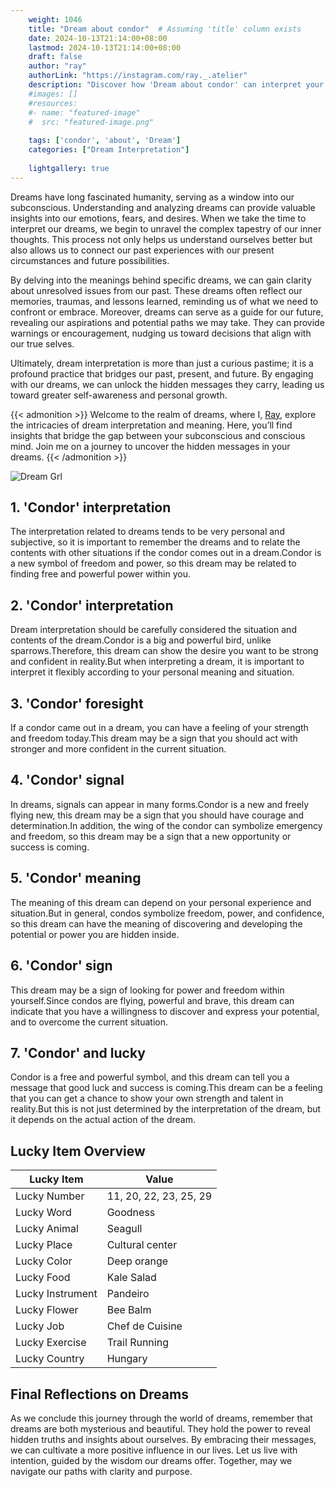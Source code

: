 ```yaml
---
    weight: 1046
    title: "Dream about condor"  # Assuming 'title' column exists
    date: 2024-10-13T21:14:00+08:00
    lastmod: 2024-10-13T21:14:00+08:00
    draft: false
    author: "ray"
    authorLink: "https://instagram.com/ray._.atelier"
    description: "Discover how 'Dream about condor' can interpret your future and uncover its significant meanings in your life."
    #images: []
    #resources:
    #- name: "featured-image"
    #  src: "featured-image.png"
    
    tags: ['condor', 'about', 'Dream']
    categories: ["Dream Interpretation"]
    
    lightgallery: true
---
```

    
Dreams have long fascinated humanity, serving as a window into our subconscious. Understanding and analyzing dreams can provide valuable insights into our emotions, fears, and desires. When we take the time to interpret our dreams, we begin to unravel the complex tapestry of our inner thoughts. This process not only helps us understand ourselves better but also allows us to connect our past experiences with our present circumstances and future possibilities.

By delving into the meanings behind specific dreams, we can gain clarity about unresolved issues from our past. These dreams often reflect our memories, traumas, and lessons learned, reminding us of what we need to confront or embrace. Moreover, dreams can serve as a guide for our future, revealing our aspirations and potential paths we may take. They can provide warnings or encouragement, nudging us toward decisions that align with our true selves.

Ultimately, dream interpretation is more than just a curious pastime; it is a profound practice that bridges our past, present, and future. By engaging with our dreams, we can unlock the hidden messages they carry, leading us toward greater self-awareness and personal growth.

{{< admonition >}}
Welcome to the realm of dreams, where I, [Ray](https://instagram.com/ray._.atelier), explore the intricacies of dream interpretation and meaning. Here, you’ll find insights that bridge the gap between your subconscious and conscious mind. Join me on a journey to uncover the hidden messages in your dreams.
{{< /admonition >}}

![Dream Grl](https://cdn.pixabay.com/photo/2017/11/02/03/35/gothic-2910057_1280.jpg "Dream Grl")

## 1. 'Condor' interpretation
The interpretation related to dreams tends to be very personal and subjective, so it is important to remember the dreams and to relate the contents with other situations if the condor comes out in a dream.Condor is a new symbol of freedom and power, so this dream may be related to finding free and powerful power within you.

## 2. 'Condor' interpretation
Dream interpretation should be carefully considered the situation and contents of the dream.Condor is a big and powerful bird, unlike sparrows.Therefore, this dream can show the desire you want to be strong and confident in reality.But when interpreting a dream, it is important to interpret it flexibly according to your personal meaning and situation.

## 3. 'Condor' foresight
If a condor came out in a dream, you can have a feeling of your strength and freedom today.This dream may be a sign that you should act with stronger and more confident in the current situation.

## 4. 'Condor' signal
In dreams, signals can appear in many forms.Condor is a new and freely flying new, this dream may be a sign that you should have courage and determination.In addition, the wing of the condor can symbolize emergency and freedom, so this dream may be a sign that a new opportunity or success is coming.

## 5. 'Condor' meaning
The meaning of this dream can depend on your personal experience and situation.But in general, condos symbolize freedom, power, and confidence, so this dream can have the meaning of discovering and developing the potential or power you are hidden inside.

## 6. 'Condor' sign
This dream may be a sign of looking for power and freedom within yourself.Since condos are flying, powerful and brave, this dream can indicate that you have a willingness to discover and express your potential, and to overcome the current situation.

## 7. 'Condor' and lucky
Condor is a free and powerful symbol, and this dream can tell you a message that good luck and success is coming.This dream can be a feeling that you can get a chance to show your own strength and talent in reality.But this is not just determined by the interpretation of the dream, but it depends on the actual action of the dream.

## Lucky Item Overview
| Lucky Item          | Value              |
|---------------|--------------------|
| Lucky Number        | 11, 20, 22, 23, 25, 29  |
| Lucky Word          | Goodness |
| Lucky Animal        | Seagull |
| Lucky Place         | Cultural center     |
| Lucky Color         | Deep orange     |
| Lucky Food          | Kale Salad      |
| Lucky Instrument    | Pandeiro |
| Lucky Flower        | Bee Balm    |
| Lucky Job           | Chef de Cuisine       |
| Lucky Exercise      | Trail Running  |
| Lucky Country       | Hungary    |


##  Final Reflections on Dreams

As we conclude this journey through the world of dreams, remember that dreams are both mysterious and beautiful. They hold the power to reveal hidden truths and insights about ourselves. By embracing their messages, we can cultivate a more positive influence in our lives. Let us live with intention, guided by the wisdom our dreams offer. Together, may we navigate our paths with clarity and purpose.
